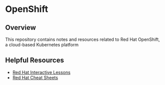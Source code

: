 # OpenShift

## Overview
This repository contains notes and resources related to Red Hat OpenShift, a cloud-based Kubernetes platform


## Helpful Resources
- [Red Hat Interactive Lessons](https://developers.redhat.com/learn)
- [Red Hat Cheat Sheets](https://developers.redhat.com/cheat-sheets)
